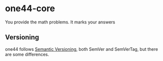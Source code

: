 # one44-core
You provide the math problems. It marks your answers

## Versioning
one44 follows [Semantic Versioning](https://semver.org/), both SemVer and SemVerTag,
but there are some differences.